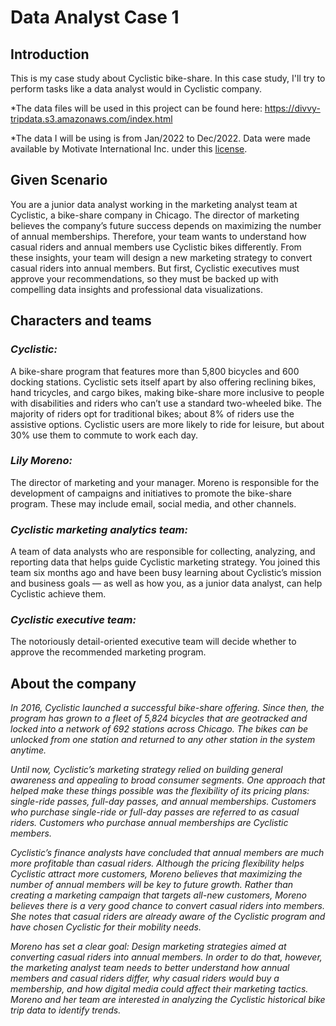 # Data Analyst Case 1

## **Introduction**

This is my case study about Cyclistic bike-share. In this case study, I'll try to perform tasks like a data analyst would in Cyclistic company.

*The data files will be used in this project can be found here: https://divvy-tripdata.s3.amazonaws.com/index.html

*The data I will be using is from Jan/2022 to Dec/2022. Data were made available by Motivate International Inc. under this [license](https://ride.divvybikes.com/data-license-agreement).

## **Given Scenario**

You are a junior data analyst working in the marketing analyst team at Cyclistic, a bike-share company in Chicago. The director of marketing believes the company’s future success depends on maximizing the number of annual memberships. Therefore, your team wants to understand how casual riders and annual members use Cyclistic bikes differently. From these insights, your team will design a new marketing strategy to convert casual riders into annual members. But first, Cyclistic executives must approve your recommendations, so they must be backed up with compelling data insights and professional data visualizations.

## **Characters and teams**

### *Cyclistic:* 
A bike-share program that features more than 5,800 bicycles and 600 docking stations. Cyclistic sets itself apart by also offering reclining bikes, hand tricycles, and cargo bikes, making bike-share more inclusive to people with disabilities and riders who can’t use a standard two-wheeled bike. The majority of riders opt for traditional bikes; about 8% of riders use the assistive options. Cyclistic users are more likely to ride for leisure, but about 30% use them to commute to work each day.

### *Lily Moreno:* 
The director of marketing and your manager. Moreno is responsible for the development of campaigns and initiatives to promote the bike-share program. These may include email, social media, and other channels.

### *Cyclistic marketing analytics team:* 
A team of data analysts who are responsible for collecting, analyzing, and reporting data that helps guide Cyclistic marketing strategy. You joined this team six months ago and have been busy learning about Cyclistic’s mission and business goals — as well as how you, as a junior data analyst, can help Cyclistic achieve them.

### *Cyclistic executive team:* 
The notoriously detail-oriented executive team will decide whether to approve the recommended marketing program.

## **About the company**

   *In 2016, Cyclistic launched a successful bike-share offering. Since then, the program has grown to a fleet of 5,824 bicycles that are geotracked and locked into a network of 692 stations across Chicago. The bikes can be unlocked from one station and returned to any other station in the system anytime.</br>*

   *Until now, Cyclistic’s marketing strategy relied on building general awareness and appealing to broad consumer segments. One approach that helped make these things possible was the flexibility of its pricing plans: single-ride passes, full-day passes, and annual memberships. Customers who purchase single-ride or full-day passes are referred to as casual riders. Customers who purchase annual memberships are Cyclistic members.</br>*

   *Cyclistic’s finance analysts have concluded that annual members are much more profitable than casual riders. Although the pricing flexibility helps Cyclistic attract more customers, Moreno believes that maximizing the number of annual members will be key to future growth. Rather than creating a marketing campaign that targets all-new customers, Moreno believes there is a very good chance to convert casual riders into members. She notes that casual riders are already aware of the Cyclistic program and have chosen Cyclistic for their mobility needs.</br>*

   *Moreno has set a clear goal: Design marketing strategies aimed at converting casual riders into annual members. In order to do that, however, the marketing analyst team needs to better understand how annual members and casual riders differ, why casual riders would buy a membership, and how digital media could affect their marketing tactics. Moreno and her team are interested in analyzing the Cyclistic historical bike trip data to identify trends.*
